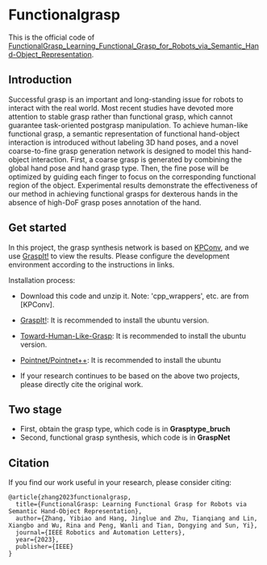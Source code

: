 # Functionalgrasp
This is the official code of [FunctionalGrasp_Learning_Functional_Grasp_for_Robots_via_Semantic_Hand-Object_Representation](https://ieeexplore.ieee.org/document/10093013).

## Introduction
Successful grasp is an important and long-standing issue for robots to interact with the real world. Most recent studies
have devoted more attention to stable grasp rather than functional grasp, which cannot guarantee task-oriented postgrasp manipulation. To achieve human-like functional grasp, a semantic representation of functional hand-object interaction is introduced without labeling 3D hand poses, and a novel coarse-to-fine grasp generation network is designed to model this hand-object interaction. First, a coarse grasp is generated by combining the global hand pose and hand grasp type. Then, the fine pose will be optimized by guiding each finger to focus on the corresponding functional region of the object. Experimental results demonstrate the effectiveness of our method in achieving functional grasps for dexterous hands in the absence of high-DoF grasp poses annotation of the hand.
## Get started

In this project, the grasp synthesis network is based on [KPConv](https://github.com/HuguesTHOMAS/KPConv-PyTorch/blob/master/INSTALL.md), and we use [GraspIt!](http://graspit-simulator.github.io/build/html/installation_linux.html) to view the results. Please configure the development environment according to the instructions in links.

Installation process:
* Download this code and unzip it. Note: 'cpp_wrappers', etc. are from [KPConv].

* [GraspIt!](http://graspit-simulator.github.io/build/html/installation_linux.html): It is recommended to install the ubuntu version.

* [Toward-Human-Like-Grasp](https://github.com/zhutq-github/Toward-Human-Like-Grasp): It is recommended to install the ubuntu version.

* [Pointnet/Pointnet++](https://github.com/yanx27/Pointnet_Pointnet2_pytorch): It is recommended to install the ubuntu 

* If your research continues to be based on the above two projects, please directly cite the original work.

## Two stage 
* First, obtain the grasp type, which code is in **Grasptype_bruch**
* Second, functional grasp synthesis, which code is in **GraspNet**

## Citation
If you find our work useful in your research, please consider citing:
```
@article{zhang2023functionalgrasp,
  title={FunctionalGrasp: Learning Functional Grasp for Robots via Semantic Hand-Object Representation},
  author={Zhang, Yibiao and Hang, Jinglue and Zhu, Tianqiang and Lin, Xiangbo and Wu, Rina and Peng, Wanli and Tian, Dongying and Sun, Yi},
  journal={IEEE Robotics and Automation Letters},
  year={2023},
  publisher={IEEE}
}
```

